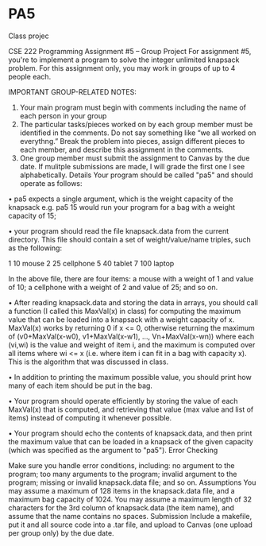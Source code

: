 # PA5
Class projec

CSE 222 Programming Assignment #5 – Group Project
For assignment #5, you're to implement a program to solve the integer unlimited knapsack problem.
For this assignment only, you may work in groups of up to 4 people each.


IMPORTANT GROUP-RELATED NOTES:
1. Your main program must begin with comments including the name of each person in your
group
2. The particular tasks/pieces worked on by each group member must be identified in the
comments. Do not say something like “we all worked on everythng.” Break the problem
into pieces, assign different pieces to each member, and describe this assignment in the
comments.
3. One group member must submit the assignment to Canvas by the due date. If mulitple
submissions are made, I will grade the first one I see alphabetically.
Details
Your program should be called "pa5" and should operate as follows:

• pa5 expects a single argument, which is the weight capacity of the knapsack e.g.
 pa5 15
would run your program for a bag with a weight capacity of 15;

• your program should read the file knapsack.data from the current directory. This file
should contain a set of weight/value/name triples, such as the following:

1 10 mouse
2 25 cellphone
5 40 tablet
7 100 laptop

In the above file, there are four items: a mouse with a weight of 1 and value of 10; a
cellphone with a weight of 2 and value of 25; and so on.

• After reading knapsack.data and storing the data in arrays, you should call a function (I
called this MaxVal(x) in class) for computing the maximum value that can be loaded into a
knapsack with a weight capacity of x. MaxVal(x) works by returning 0 if x <= 0, otherwise
returning the maximum of (v0+MaxVal(x-w0), v1+MaxVal(x-w1), ..., Vn+MaxVal(x-wn))
where each (vi,wi) is the value and weight of item i, and the maximum is computed over all
items where wi <= x (i.e. where item i can fit in a bag with capacity x). This is the algorithm
that was discussed in class.

• In addition to printing the maximum possible value, you should print how many of
each item should be put in the bag.

• Your program should operate efficiently by storing the value of each MaxVal(x) that is
computed, and retrieving that value (max value and list of items) instead of computing it
whenever possible.

• Your program should echo the contents of knapsack.data, and then print the maximum value
that can be loaded in a knapsack of the given capacity (which was specified as the argument
to "pa5").
Error Checking

Make sure you handle error conditions, including: no argument to the program; too many arguments
to the program; invalid argument to the program; missing or invalid knapsack.data file; and so on.
Assumptions
You may assume a maximum of 128 items in the knapsack.data file, and a maximum bag capacity
of 1024. You may assume a maximum length of 32 characters for the 3rd column of knapsack.data
(the item name), and assume that the name contains no spaces.
Submission
Include a makefile, put it and all source code into a .tar file, and upload to Canvas (one upload per
group only) by the due date.
